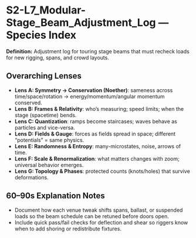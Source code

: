# S2-L7_Modular-Stage_Beam_Adjustment_Log — Species Index
**Definition:** Adjustment log for touring stage beams that must recheck loads for new rigging, spans, and crowd layouts.

## Overarching Lenses

- **Lens A: Symmetry -> Conservation (Noether)**: sameness across time/space/rotation → energy/momentum/angular momentum conserved.
- **Lens B: Frames & Relativity**: who’s measuring; speed limits; when the stage (spacetime) bends.
- **Lens C: Quantization**: ramps become staircases; waves behave as particles and vice-versa.
- **Lens D: Fields & Gauge**: forces as fields spread in space; different “potentials” = same physics.
- **Lens E: Randomness & Entropy**: many-microstates, noise, arrows of time.
- **Lens F: Scale & Renormalization**: what matters changes with zoom; universal behavior emerges.
- **Lens G: Topology & Phases**: protected counts (knots/holes) that survive deformations.

## 60–90s Explanation Notes
- Document how each venue tweak shifts spans, ballast, or suspended loads so the beam schedule can be retuned before doors open.
- Include quick pass/fail checks for deflection and shear so riggers know when to add shoring or redistribute fixtures.

